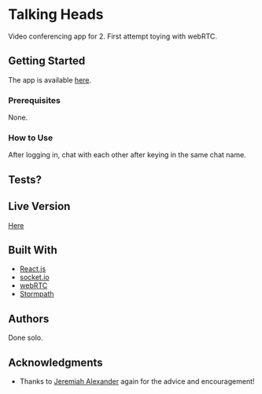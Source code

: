 # Talking Heads

Video conferencing app for 2. First attempt toying with webRTC.

## Getting Started

The app is available [here](link).

### Prerequisites

None.

### How to Use

After logging in, chat with each other after keying in the same chat name.


## Tests?



## Live Version

[Here](link)

## Built With

* [React.js](https://facebook.github.io/react/)
* [socket.io](https://socket.io/)
* [webRTC](https://webrtc.org/)
* [Stormpath](https://stormpath.com/)

## Authors

Done solo.

## Acknowledgments

* Thanks to [Jeremiah Alexander](https://github.com/jeremiahalex) again for the advice and encouragement!
